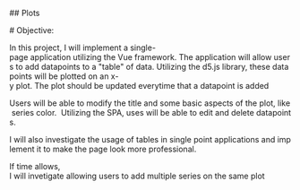 ## Plots

# Objective:

In this project, I will implement a single-page application utilizing the Vue framework. The application will allow users to add datapoints to a "table" of data. Utilizing the d5.js library, these datapoints will be plotted on an x-y plot. The plot should be updated everytime that a datapoint is added  

Users will be able to modify the title and some basic aspects of the plot, like series color.  Utilizing the SPA, uses will be able to edit and delete datapoints.

I will also investigate the usage of tables in single point applications and implement it to make the page look more professional.

If time allows, I will invetigate allowing users to add multiple series on the same plot
